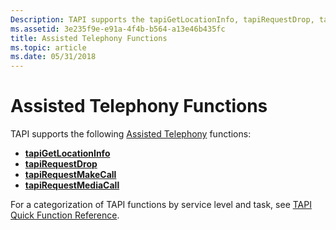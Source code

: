 ```yaml
---
Description: TAPI supports the tapiGetLocationInfo, tapiRequestDrop, tapiRequestMakeCall, and tapiRequestMediaCall assisted telephony functions.
ms.assetid: 3e235f9e-e91a-4f4b-b564-a13e46b435fc
title: Assisted Telephony Functions
ms.topic: article
ms.date: 05/31/2018
---
```


# Assisted Telephony Functions

TAPI supports the following [Assisted Telephony](https://msdn.microsoft.com/library/ms726209(v=VS.85).aspx) functions:

-   [**tapiGetLocationInfo**](/windows/desktop/api/Tapi/nf-tapi-tapigetlocationinfo)
-   [**tapiRequestDrop**](/windows/desktop/api/Tapi/nf-tapi-tapirequestdrop)
-   [**tapiRequestMakeCall**](/windows/desktop/api/Tapi/nf-tapi-tapirequestmakecall)
-   [**tapiRequestMediaCall**](tapirequestmediacall.md)

For a categorization of TAPI functions by service level and task, see [TAPI Quick Function Reference](tapi-quick-function-reference.md).

 

 




